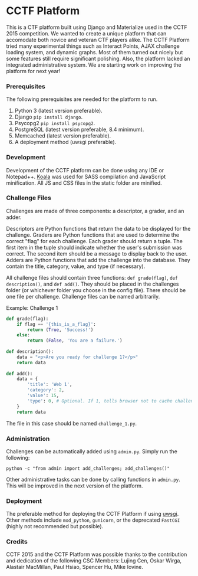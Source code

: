 # CCTF Platform
This is a CTF platform built using Django and Materialize used in the CCTF 2015 competition. We wanted to create a unique platform that can accomodate both novice and veteran CTF players alike. The CCTF Platform tried many experimental things such as Interact Points, AJAX challenge loading system, and dynamic graphs. Most of them turned out nicely but some features still require significant polishing. Also, the platform lacked an integrated administrative system. We are starting work on improving the platform for next year!

### Prerequisites
The following prerequisites are needed for the platform to run.

1. Python 3 (latest version preferable).
2. Django ```pip install django```.
3. Psycopg2 ```pip install psycopg2```.
4. PostgreSQL (latest version preferable, 8.4 minimum).
5. Memcached (latest version preferable).
5. A deployment method (uwsgi preferable).

### Development
Development of the CCTF platform can be done using any IDE or Notepad++. [Koala](http://koala-app.com/) was used for SASS compilation and JavaScript minification. All JS and CSS files in the static folder are minified.

### Challenge Files
Challenges are made of three components: a descriptor, a grader, and an adder.

Descriptors are Python functions that return the data to be displayed for the challenge. Graders are Python functions that are used to determine the correct "flag" for each challenge. Each grader should return a tuple. The first item in the tuple should indicate whether the user's submission was correct. The second item should be a message to display back to the user. Adders are Python functions that add the challenge into the database. They contain the title, category, value, and type (if necessary).

All challenge files should contain three functions: ```def grade(flag)```, ```def description()```, and ```def add()```. They should be placed in the challenges folder (or whichever folder you choose in the config file). There should be one file per challenge. Challenge files can be named arbitrarily.

Example: Challenge 1

```python
def grade(flag):
	if flag == '{this_is_a_flag}':
		return (True, 'Success!')
	else:
		return (False, 'You are a failure.')
    
def description():
	data = "<p>Are you ready for challenge 1?</p>"
    return data
    	
def add():
	data = {
		'title': 'Web 1',
		'category': 2,
		'value': 15,
		'type': 0, # Optional. If 1, tells browser not to cache challenge.
	}
	return data
```


The file in this case should be named ```challenge_1.py```.

### Administration
Challenges can be automatically added using ```admin.py```. Simply run the following:
```
python -c "from admin import add_challenges; add_challenges()"
```

Other administrative tasks can be done by calling functions in ```admin.py```. This will be improved in the next version of the platform.

### Deployment
The preferable method for deploying the CCTF Platform if using [uwsgi](https://github.com/unbit/uwsgi). Other methods include ```mod_python```, ```gunicorn```, or the deprecated ```FastCGI``` (highly not recommended but possible).

### Credits
CCTF 2015 and the CCTF Platform was possible thanks to the contribution and dedication of the following CSC Members: Lujing Cen, Oskar Wirga, Alastair MacMillan, Paul Hsiao, Spencer Hu, Mike Iovine.

